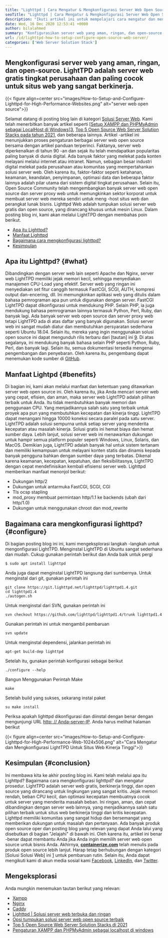 ```yaml
---
title: "Lighttpd | Cara Mengatur & Mengkonfigurasi Server Web Open Source '" 
seoTitle: "Lighttpd | Cara Mengatur & Mengkonfigurasi Server Web Open Source" 
description: "Ikuti artikel ini untuk mempelajari cara mengatur dan mengkonfigurasi server web open-source. LightTPD adalah server web yang sesuai dengan kontrol beban CPU yang kuat." 
date: Wed, 16 Dec 2020 12:53:41 +0000
author: bilalahmed
summary: "Konfigurasikan server web yang aman, ringan, dan open-source. LightTPD adalah server web gratis tingkat perusahaan dan paling cocok untuk situs web yang sangat berkinerja." 
url: /id/lighttpd-how-to-setup-configure-open-source-web-server/
categories: ['Web Server Solution Stack']
---
```


## Mengkonfigurasi server web yang aman, ringan, dan open-source. LightTPD adalah server web gratis tingkat perusahaan dan paling cocok untuk situs web yang sangat berkinerja.

{{< figure align=center src="images/How-to-Setup-and-Configure-Lighttpd-for-High-Performance-Websites.png" alt="server web open source">}}

Selamat datang di posting blog lain di kategori [Solusi Server Web][1]. Kami telah menerbitkan banyak artikel seperti [[Setup XAMPP dan PHPMyAdmin sebagai LocalHost di Windows][2]][3], [Top 5 Open Source Web Server Solution Stacks pada tahun 2021][4], dan beberapa lainnya. Artikel -artikel ini menunjukkan proses pengaturan berbagai server web open source bersama dengan artikel panduan terperinci. Faktanya, server web diperkenalkan di tahun 90 -an dan sejak itu telah mendapatkan popularitas paling banyak di dunia digital. Ada banyak faktor yang melekat pada konten melayani melalui internet atau intranet. Namun, sebagian besar industri digital melekat pada perusahaan atau komunitas yang mempertahankan solusi server web. Oleh karena itu, faktor-faktor seperti ketahanan, keamanan, keandalan, penyimpanan, optimasi data dan beberapa faktor lainnya adalah pilar utama dari sistem digital tingkat perusahaan.
Selain itu, Open Source Community telah mengembangkan banyak server web open source dan server proxy web untuk memungkinkan sektor korporat untuk membuat server web mereka sendiri untuk meng -host situs web dan perangkat lunak bisnis. Lighttpd Web adalah tumpukan solusi server web gratis dan open source, yang dirancang khusus untuk mesin Linux. Dalam posting blog ini, kami akan melalui LightTPD dengan membahas poin berikut.
  * [Apa itu Lighttpd?][5]
  * [Manfaat Lighttpd][6]
  * [Bagaimana cara mengkonfigurasi lighttpd?][7]
  * [Kesimpulan][8]

## Apa itu Lighttpd? {#what}

Dibandingkan dengan server web lain seperti Apache dan Nginx, server web LightTPD memiliki jejak memori kecil, sehingga menyediakan manajemen CPU-Load yang efektif. Server web yang ringan ini menyediakan set fitur canggih termasuk FastCGI, SCGI, AUTH, kompresi output dan-encering, dll. Ini memungkinkan aplikasi web yang ditulis dalam bahasa pemrograman apa pun untuk digunakan dengan server. FastCGI LightTPD dapat dikonfigurasi untuk mendukung PHP. Selain PHP, ia juga mendukung bahasa pemrograman lainnya termasuk Python, Perl, Ruby, dan banyak lagi.
Ada banyak server web open source dan server proxy web tetapi LightTPD ada di atas daftar yang banyak digunakan. Solusi server web ini sangat mudah diatur dan membutuhkan persyaratan sederhana seperti Ubuntu 18.04. Selain itu, mereka yang ingin menggunakan solusi open source ini dapat mengunduh rilis terbaru dari [tautan] ini [9]. Di atas segalanya, ini mendukung banyak bahasa selain PHP seperti Python, Ruby, Perl, dan banyak lagi. Selain itu, semua dokumentasi tersedia mengenai pengembangan dan penyebaran. Oleh karena itu, pengembang dapat menemukan kode sumber di [GitHub][10].

## Manfaat Lightpd {#benefits}

Di bagian ini, kami akan melalui manfaat dan ketentuan yang ditawarkan server web open source ini. Oleh karena itu, jika Anda mencari server web yang cepat, efisien, dan aman, maka server web LightTPD adalah pilihan terbaik untuk Anda. Itu tidak membutuhkan banyak memori dan penggunaan CPU. Yang menjadikannya salah satu yang terbaik untuk proyek apa pun yang membutuhkan kecepatan dan kinerja tinggi. LightTPD dapat menangani hingga 10000 koneksi secara paralel pada satu server. LightTPD adalah solusi sempurna untuk setiap server yang menderita kecepatan atau masalah kinerja. Solusi gratis ini hemat biaya dan hemat sumber daya.
Lebih lanjut, solusi server web ini menawarkan dukungan untuk hampir semua platform populer seperti Windows, Linux, Solaris, dan MacOS. Demikian juga, LightTPD adalah banyak hal untuk sistem tertanam dan memiliki kemampuan untuk melayani konten statis dan dinamis kepada banyak pengguna bahkan dengan sumber daya yang terbatas. Dikenal karena keamanan, kecepatan, kepatuhan, dan fleksibilitasnya, LightTPD dengan cepat mendefinisikan kembali efisiensi server web.
Lighttpd memberikan manfaat menonjol berikut:
  * Dukungan http/2
  * Dukungan untuk antarmuka FastCGI, SCGI, CGI
  * Tls ocsp stapling
  * mod_proxy membuat permintaan http/1.1 ke backends (ubah dari http/1.0)
  * Dukungan untuk menggunakan chroot dan mod_rewrite

## Bagaimana cara mengkonfigurasi lighttpd? {#configure}

Di bagian posting blog ini ini, kami mengeksplorasi langkah -langkah untuk mengonfigurasi LightTPD. Menginstal LightTPD di Ubuntu sangat sederhana dan mudah. Cukup gunakan perintah berikut dan Anda baik untuk pergi
```
$ sudo apt install lighttpd
```
Anda juga dapat menginstal LightTPD langsung dari sumbernya. Untuk menginstal dari git, gunakan perintah ini
```
git clone https://git.lighttpd.net/lighttpd/lighttpd1.4.git
cd lighttpd1.4
./autogen.sh
```
Untuk menginstal dari SVN, gunakan perintah ini
```
svn checkout https://github.com/lighttpd/lighttpd1.4/trunk lighttpd1.4
```
Gunakan perintah ini untuk mengambil pembaruan
```
svn update
```
Untuk menginstal dependensi, jalankan perintah ini
```
apt-get build-dep lighttpd
```
Setelah itu, gunakan perintah konfigurasi sebagai berikut
```
./configure --help
```
Bangun Menggunakan Perintah Make
```
make
```
Setelah build yang sukses, sekarang instal paket
```
su make install
```
Periksa apakah lighttpd dikonfigurasi dan diinstal dengan benar dengan mengunjungi URL [http: // Anda-server-IP][11]. Anda harus melihat halaman berikut

{{< figure align=center src="images/How-to-Setup-and-Configure-Lighttpd-for-High-Performance-Web-1024x506.png" alt="Cara Mengatur dan Mengkonfigurasi LightTPD Untuk Situs Web Kinerja Tinggi">}}


## Kesimpulan {#conclusion}

Ini membawa kita ke akhir posting blog ini. Kami telah melalui apa itu Lighttpd? Bagaimana cara mengkonfigurasi lighttpd? dan mengatur prosedur. LightTPD adalah server web gratis, berkinerja tinggi, dan open source yang dirancang untuk lingkungan yang sangat kritis. Jejak memori rendah, beban CPU kecil, dan optimasi kecepatan membuatnya cocok untuk server yang menderita masalah beban. Ini ringan, aman, dan cepat dibandingkan dengan server web lainnya, yang menjadikannya salah satu pilihan terbaik untuk situs web berkinerja tinggi dan kritis kecepatan. Lighttpd memiliki komunitas yang sangat hidup dan bersemangat yang memberikan dukungan untuk masalah dan pertanyaan. Ada banyak produk open source oper dan posting blog yang relevan yang dapat Anda lalui yang disebutkan di bagian "Jelajahi" di bawah ini. Oleh karena itu, artikel ini benar -benar dapat membantu Anda jika Anda ingin memilih server web open source untuk bisnis Anda.
Akhirnya,  **[containerize.com][12]**  telah menulis pada produk open source lebih lanjut. Harap tetap berhubungan dengan kategori [Solusi Solusi Web] ini [1] untuk pembaruan rutin. Selain itu, Anda dapat mengikuti kami di akun media sosial kami [Facebook][13], [LinkedIn][14], dan [Twitter][15].

## Mengeksplorasi
Anda mungkin menemukan tautan berikut yang relevan:
  * [Xampp][16]
  * [Nginx][17]
  * [Caddy][18]
  * [Lighttpd | Solusi server web terbuka dan ringan][19]
  * [Opsi tumpukan solusi server web open source terbaik][1]
  * [Top 5 Open Source Web Server Solution Stacks di 2021][4]
  * [Pengaturan XAMPP dan PHPMyAdmin sebagai localhost di windows][2]



 [1]: https://products.containerize.com/solution-stack/
 [2]: https://blog.containerize.com/database-management-software/how-to-setup-xampp-and-phpmyadmin-as-localhost-on-windows/
 [3]: https://blog.containerize.com/2020/12/16/setup-and-configure-lighttpd-web-server-for-high-performance-websites/
 [4]: https://blog.containerize.com/2021/01/08/top-5-open-source-web-server-solution-stacks-in-2021/
 [5]: #what
 [6]: #benefits
 [7]: #configure
 [8]: #conclusion
 [9]: http://www.lighttpd.net/download/
 [10]: https://github.com/lighttpd/lighttpd1.4
 [11]: http://your-server-ip/
 [12]: https://www.containerize.com/
 [13]: https://web.facebook.com/containerize
 [14]: https://www.linkedin.com/company/containerize/
 [15]: https://twitter.com/containerize_co
 [16]: https://products.containerize.com/solution-stack/xampp/
 [17]: https://products.containerize.com/solution-stack/nginx/
 [18]: https://products.containerize.com/solution-stack/caddy/
 [19]: https://products.containerize.com/solution-stack/lighttpd
